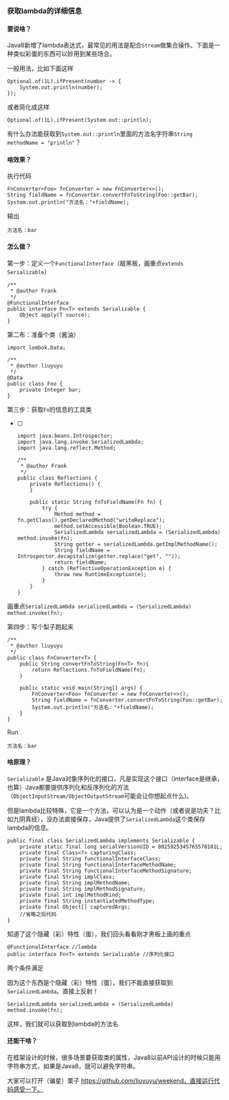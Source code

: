 ### 获取lambda的详细信息
#### 要说啥？
Java8新增了lambda表达式，最常见的用法是配合```Stream```做集合操作。下面是一种类似彩蛋的东西可以妙用到某些场合。

一般用法，比如下面这样
```
Optional.of(1L).ifPresent(number -> {
    System.out.println(number);
});
```
或者简化成这样
```
Optional.of(1L).ifPresent(System.out::println);
```

有什么办法能获取到```System.out::println```里面的方法名字符串```String methodName = "println"```？

#### 啥效果？

执行代码

```
FnConverter<Foo> fnConverter = new FnConverter<>();
String fieldName = fnConverter.convertFnToString(Foo::getBar);
System.out.println("方法名："+fieldName);
```

输出

```方法名：bar```

#### 怎么做？

第一步：定义一个```FunctionalInterface```（敲黑板，画重点```extends Serializable```）

```
/**
 * @author Frank
 */
@FunctionalInterface
public interface Fn<T> extends Serializable {
    Object apply(T source);
}
```

第二布：准备个类（酱油）

```
import lombok.Data;

/**
 * @author liuyuyu
 */
@Data
public class Foo {
    private Integer bar;
}
```

第三步：获取```Fn```的信息的工具类

- [ ] ```
  import java.beans.Introspector;
  import java.lang.invoke.SerializedLambda;
  import java.lang.reflect.Method;
  
  /**
   * @author Frank
   */
  public class Reflections {
      private Reflections() {
      }
  
      public static String fnToFieldName(Fn fn) {
          try {
              Method method = fn.getClass().getDeclaredMethod("writeReplace");
              method.setAccessible(Boolean.TRUE);
              SerializedLambda serializedLambda = (SerializedLambda) method.invoke(fn);
              String getter = serializedLambda.getImplMethodName();
              String fieldName = Introspector.decapitalize(getter.replace("get", ""));
              return fieldName;
          } catch (ReflectiveOperationException e) {
              throw new RuntimeException(e);
          }
      }
  }
  
  ```

画重点```SerializedLambda serializedLambda = (SerializedLambda) method.invoke(fn);```

第四步：写个梨子跑起来

```
/**
 * @author liuyuyu
 */
public class FnConverter<T> {
    public String convertFnToString(Fn<T> fn){
        return Reflections.fnToFieldName(fn);
    }

    public static void main(String[] args) {
        FnConverter<Foo> fnConverter = new FnConverter<>();
        String fieldName = fnConverter.convertFnToString(Foo::getBar);
        System.out.println("方法名："+fieldName);
    }
}

```

Run

```
方法名：bar
```

#### 啥原理？

```Serializable``` 是Java对象序列化的接口，凡是实现这个接口（interface是继承，也算）Java都要提供序列化和反序列化的方法（```ObjectInputStream/ObjectOutputStream```可能会让你想起点什么)。

但是lambda比较特殊，它是一个方法，可以认为是一个动作（或者说是功夫？比如九阴真经），没办法直接保存，Java提供了```SerializedLambda```这个类保存lambda的信息。

```
public final class SerializedLambda implements Serializable {
    private static final long serialVersionUID = 8025925345765570181L;
    private final Class<?> capturingClass;
    private final String functionalInterfaceClass;
    private final String functionalInterfaceMethodName;
    private final String functionalInterfaceMethodSignature;
    private final String implClass;
    private final String implMethodName;
    private final String implMethodSignature;
    private final int implMethodKind;
    private final String instantiatedMethodType;
    private final Object[] capturedArgs;
    //省略之后代码
}
```

知道了这个隐藏（彩）特性（蛋），我们回头看看刚才黑板上画的重点

```
@FunctionalInterface //lambda
public interface Fn<T> extends Serializable //序列化接口
```

两个条件满足

因为这个东西是个隐藏（彩）特性（蛋），我们不能直接获取到```SerializedLambda```。直接上反射！

```SerializedLambda serializedLambda = (SerializedLambda) method.invoke(fn);```

这样，我们就可以获取到lambda的方法名

#### 还能干啥？

在框架设计的时候，很多场景要获取类的属性，Java8以前API设计的时候只能用字符串方式，如果是Java8，就可以避免字符串。

大家可以打开（骗星）栗子 https://github.com/liuyuyu/weekend，直接运行代码感受一下。

